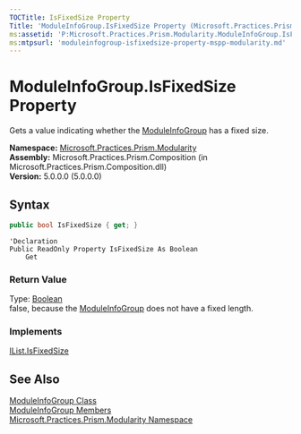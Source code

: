 ```yaml
---
TOCTitle: IsFixedSize Property
Title: 'ModuleInfoGroup.IsFixedSize Property (Microsoft.Practices.Prism.Modularity)'
ms:assetid: 'P:Microsoft.Practices.Prism.Modularity.ModuleInfoGroup.IsFixedSize'
ms:mtpsurl: 'moduleinfogroup-isfixedsize-property-mspp-modularity.md'
---
```



# ModuleInfoGroup.IsFixedSize Property

Gets a value indicating whether the [ModuleInfoGroup](/patterns-practices/reference/moduleinfogroup-class-mspp-modularity) has a fixed size.

**Namespace:** [Microsoft.Practices.Prism.Modularity](/patterns-practices/reference/mspp-modularity-namespace)  
**Assembly:** Microsoft.Practices.Prism.Composition (in Microsoft.Practices.Prism.Composition.dll)  
**Version:** 5.0.0.0 (5.0.0.0)

## Syntax

```C#
public bool IsFixedSize { get; }
```

```VB
'Declaration
Public ReadOnly Property IsFixedSize As Boolean
	Get
```

### Return Value

Type: [Boolean](http://msdn.microsoft.com/en-us/library/a28wyd50)  
false, because the [ModuleInfoGroup](/patterns-practices/reference/moduleinfogroup-class-mspp-modularity) does not have a fixed length.

### Implements

[IList.IsFixedSize](http://msdn.microsoft.com/en-us/library/kbtbe6k2)

## See Also

[ModuleInfoGroup Class](/patterns-practices/reference/moduleinfogroup-class-mspp-modularity)  
[ModuleInfoGroup Members](/patterns-practices/reference/moduleinfogroup-members-mspp-modularity)  
[Microsoft.Practices.Prism.Modularity Namespace](/patterns-practices/reference/mspp-modularity-namespace)
